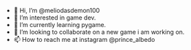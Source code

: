 - 👋 Hi, I’m @meliodasdemon100
- 👀 I’m interested in game dev.
- 🌱 I’m currently learning pygame.
- 💞️ I’m looking to collaborate on a new game i am working on.
- 📫 How to reach me at instagram @prince_albedo

<!---
meliodasdemon100/meliodasdemon100 is a ✨ special ✨ repository because its `README.md` (this file) appears on your GitHub profile.
You can click the Preview link to take a look at your changes.
--->
